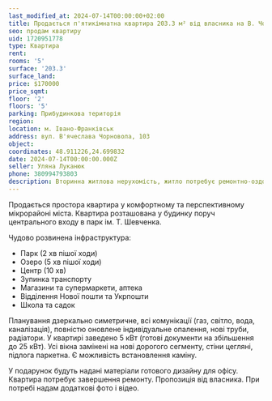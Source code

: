```yaml
---
last_modified_at: 2024-07-14T00:00:00+02:00
title: Продається п'ятикімнатна квартира 203.3 м² від власника на В. Чорновола
seo: продам квартиру
uid: 1720951778
type: Квартира
rent:
rooms: '5'
surface: '203.3'
surface_land:
price: $170000
price_sqmt:
floor: '2'
floors: '5'
parking: Прибудинкова територія
region:
location: м. Івано-Франківськ
address: вул. В'ячеслава Чорновола, 103
object:
coordinates: 48.911226,24.699832
date: 2024-07-14T00:00:00.000Z
seller: Уляна Луканюк
phone: 380994793803
description: Вторинна житлова нерухомість, житло потребує ремонтно-оздоблювальних робіт
---
```


Продається простора квартира у комфортному та перспективному мікрорайоні міста. Квартира розташована у будинку поруч центрального входу в парк ім. Т. Шевченка.

Чудово розвинена інфраструктура:

- Парк (2 хв пішої ходи)
- Озеро (5 хв пішої ходи)
- Центр (10 хв)
- Зупинка транспорту
- Магазини та супермаркети, аптека
- Відділення Нової пошти та Укрпошти
- Школа та садок

Планування дзеркально симетричне, всі комунікації (газ, світло, вода, каналізація), повністю оновлене індивідуальне опалення, нові труби, радіатори. У квартирі заведено 5 кВт (готові документи на збільшення до 25 кВт). Усі вікна замінені на нові дорогого сегменту, стіни цегляні, підлога паркетна. Є можливість встановлення каміну.

У подарунок будуть надані матеріали готового дизайну для офісу. Квартира потребує завершення ремонту. Пропозиція від власника. При потребі надам додаткові фото і відео.
